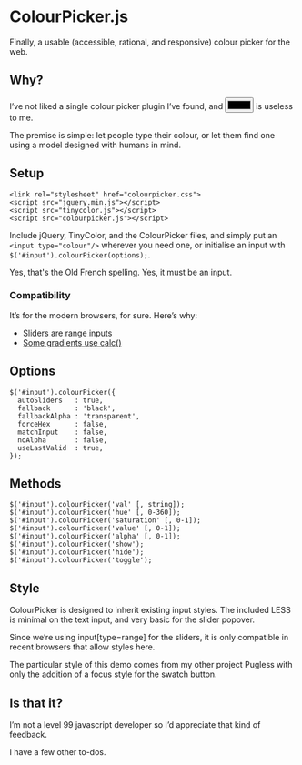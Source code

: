 # ColourPicker.js

Finally, a usable (accessible, rational, and responsive) colour picker for the web.

## Why?

I’ve not liked a single colour picker plugin I’ve found, and <input type="color"/> is useless to me.

The premise is simple: let people type their colour, or let them find one using a model designed with humans in mind.

## Setup

```
<link rel="stylesheet" href="colourpicker.css">
<script src="jquery.min.js"></script>
<script src="tinycolor.js"></script>
<script src="colourpicker.js"></script>
```

Include jQuery, TinyColor, and the ColourPicker files, and simply put an `<input type="colour"/>` wherever you need one, or initialise an input with `$('#input').colourPicker(options);`.

Yes, that's the Old French spelling. Yes, it must be an input.

### Compatibility

It’s for the modern browsers, for sure. Here’s why:

- [Sliders are range inputs](https://caniuse.com/#feat=input-range)
- [Some gradients use calc()](https://caniuse.com/#feat=calc)

## Options

```
$('#input').colourPicker({
  autoSliders   : true,
  fallback      : 'black',
  fallbackAlpha : 'transparent',
  forceHex      : false,
  matchInput    : false,
  noAlpha       : false,
  useLastValid  : true,
});
```

## Methods

```
$('#input').colourPicker('val' [, string]);
$('#input').colourPicker('hue' [, 0-360]);
$('#input').colourPicker('saturation' [, 0-1]);
$('#input').colourPicker('value' [, 0-1]);
$('#input').colourPicker('alpha' [, 0-1]);
$('#input').colourPicker('show');
$('#input').colourPicker('hide');
$('#input').colourPicker('toggle');
```

## Style

ColourPicker is designed to inherit existing input styles. The included LESS is minimal on the text input, and very basic for the slider popover.

Since we’re using input[type=range] for the sliders, it is only compatible in recent browsers that allow styles here.

The particular style of this demo comes from my other project Pugless with only the addition of a focus style for the swatch button.

## Is that it?

I’m not a level 99 javascript developer so I’d appreciate that kind of feedback.

I have a few other to-dos.

